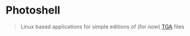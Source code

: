 # Photoshell

> Linux based applications for simple editions of (for now) [TGA](https://en.wikipedia.org/wiki/Truevision_TGA) files


